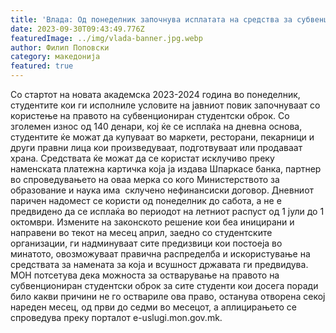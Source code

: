 ```yaml
---
title: 'Влада: Од понеделник започнува исплатата на средства за субвенциониран студентски оброк - 30 СЕПТЕМВРИ 2023'
date: 2023-09-30T09:43:49.776Z
featuredImage: ../img/vlada-banner.jpg.webp
author: Филип Поповски
category: македонија
featured: true
---
```

Со стартот на новата академска 2023-2024 година во понеделник, студентите кои ги исполниле условите на јавниот повик започнуваат со користење на правото на субвенциониран студентски оброк. Со зголемен износ од 140 денари, кој ќе се исплаќа на дневна основа, студентите ќе можат да купуваат во маркети, ресторани, пекарници и други правни лица кои произведуваат, подготвуваат или продаваат храна.
Средствата ќе можат да се користат исклучиво преку наменската платежна картичка која ја издава Шпаркасе банка, партнер во спроведувањето на оваа мерка со кого Министерството за образование и наука има  склучено нефинансиски договор. Дневниот паричен надомест се користи од понеделник до сабота, а не е предвидено да се исплаќа во периодот на летниот распуст од 1 јули до 1 октомври.
Измените на законското решение кои беа иницирани и направени во текот на месец април, заедно со студентските организации, ги надминуваат сите предизвици кои постоеја во минатото, овозможуваат правична распределба и искористување на средствата за намената за која и всушност државата ги предвидува.
МОН потсетува дека можноста за остварување на правото на субвенциониран студентски оброк за сите студенти кои досега поради било какви причини не го оствариле ова право, останува отворена секој нареден месец, од први до седми во месецот, а аплицирањето се спроведува преку порталот e-uslugi.mon.gov.mk.
